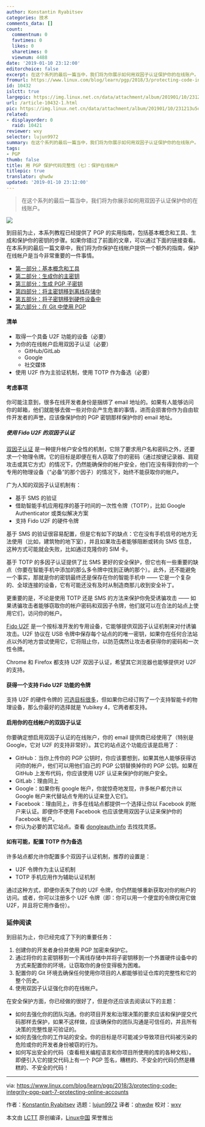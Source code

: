 ```yaml
---
author: Konstantin Ryabitsev
categories: 技术
comments_data: []
count:
  commentnum: 0
  favtimes: 0
  likes: 0
  sharetimes: 0
  viewnum: 4488
date: '2019-01-10 23:12:00'
editorchoice: false
excerpt: 在这个系列的最后一篇当中，我们将为你展示如何用双因子认证保护你的在线账户。
fromurl: https://www.linux.com/blog/learn/pgp/2018/3/protecting-code-integrity-pgp-part-7-protecting-online-accounts
id: 10432
islctt: true
largepic: https://img.linux.net.cn/data/attachment/album/201901/10/231213u5qkg5zk39n9jcc5.jpg
url: /article-10432-1.html
pic: https://img.linux.net.cn/data/attachment/album/201901/10/231213u5qkg5zk39n9jcc5.jpg.thumb.jpg
related:
- displayorder: 0
  raid: 10421
reviewer: wxy
selector: lujun9972
summary: 在这个系列的最后一篇当中，我们将为你展示如何用双因子认证保护你的在线账户。
tags:
- PGP
thumb: false
title: 用 PGP 保护代码完整性（七）：保护在线帐户
titlepic: true
translator: qhwdw
updated: '2019-01-10 23:12:00'
---
```



> 
> 在这个系列的最后一篇当中，我们将为你展示如何用双因子认证保护你的在线账户。
> 
> 
> 


![](/data/attachment/album/201901/10/231213u5qkg5zk39n9jcc5.jpg)


到目前为止，本系列教程已经提供了 PGP 的实用指南，包括基本概念和工具、生成和保护你的密钥的步骤。如果你错过了前面的文章，可以通过下面的链接查看。在本系列的最后一篇文章中，我们将为你保护在线帐户提供一个额外的指南，保护在线帐户是当今非常重要的一件事情。


* [第一部分：基本概念和工具](/article-9524-1.html)
* [第二部分：生成你的主密钥](/article-9529-1.html)
* [第三部分：生成 PGP 子密钥](/article-9607-1.html)
* [第四部分：将主密钥移到离线存储中](/article-10402-1.html)
* [第五部分：将子密钥移到硬件设备中](/article-10415-1.html)
* [第六部分：在 Git 中使用 PGP](/article-10421-1.html)


#### 清单


* 取得一个具备 U2F 功能的设备（必要）
* 为你的在线帐户启用双因子认证（必要）
	+ GitHub/GitLab
	+ Google
	+ 社交媒体
* 使用 U2F 作为主验证机制，使用 TOTP 作为备选（必要）


#### 考虑事项


你可能注意到，很多在线开发者身份是捆绑了 email 地址的。如果有人能够访问你的邮箱，他们就能够去做一些对你会产生危害的事情，进而会损害你作为自由软件开发者的声誉。应该像保护你的 PGP 密钥那样保护你的 email 地址。


##### 使用 Fido U2F 的双因子认证


[双因子认证](https://en.wikipedia.org/wiki/Multi-factor_authentication) 是一种提升帐户安全性的机制，它除了要求用户名和密码之外，还要求一个物理令牌。它的目标是即便在有人窃取了你的密码（通过按键记录器、肩窥攻击或其它方式）的情况下，仍然能确保你的帐户安全，他们在没有得到你的一个专用的物理设备（“必备”的那个因子）的情况下，始终不能获取你的帐户。


广为人知的双因子认证机制有：


* 基于 SMS 的验证
* 借助智能手机应用程序的基于时间的一次性令牌（TOTP），比如 Google Authenticator 或类似解决方案
* 支持 Fido U2F 的硬件令牌


基于 SMS 的验证很容易配置，但是它有如下的缺点：它在没有手机信号的地方无法使用（比如，建筑物的地下室），并且如果攻击者能够阻断或转向 SMS 信息，这种方式可能就会失败，比如通过克隆你的 SIM 卡。


基于 TOTP 的多因子认证提供了比 SMS 更好的安全保护，但它也有一些重要的缺点（你要在智能手机中添加的那么多令牌中找到正确的那个）。此外，还不能避免一个事实，那就是你的密钥最终还是保存在你的智能手机中 —— 它是一个复杂的、全球连接的设备，它有可能还没有及时从制造商那儿收到安全补丁。


更重要的是，不论是使用 TOTP 还是 SMS 的方法来保护你免受诱骗攻击 —— 如果诱骗攻击者能够窃取你的帐户密码和双因子令牌，他们就可以在合法的站点上使用它们，访问你的帐户。


[Fido U2F](https://en.wikipedia.org/wiki/Universal_2nd_Factor) 是一个按标准开发的专用设备，它能够提供双因子认证机制来对付诱骗攻击。U2F 协议在 USB 令牌中保存每个站点的的唯一密钥，如果你在任何合法站点以外的地方尝试使用它，它将阻止你，以防范偶然让攻击者获得你的密码和一次性令牌。


Chrome 和 Firefox 都支持 U2F 双因子认证，希望其它浏览器也能够提供对 U2F 的支持。


#### 获得一个支持 Fido U2F 功能的令牌


支持 U2F 的硬件令牌的 [可选目标很多](http://www.dongleauth.info/dongles/)，但如果你已经订购了一个支持智能卡的物理设备，那么你最好的选择就是 Yubikey 4，它两者都支持。


#### 启用你的在线帐户的双因子认证


你要确定想启用双因子认证的在线账户，你的 email 提供商已经使用了（特别是 Google，它对 U2F 的支持非常好）。其它的站点这个功能应该是启用了：


* GitHub：当你上传你的 PGP 公钥时，你应该要想到，如果其他人能够获得访问你的帐户，他们可以用他们自己的 PGP 公钥替换掉你的 PGP 公钥。如果在 GitHub 上发布代码，你应该使用 U2F 认证来保护你的帐户安全。
* GitLab：理由同上
* Google：如果你有 google 帐户，你就惊奇地发现，许多帐户都允许以 Google 帐户来代替站点专用的认证来登入它们。
* Facebook：理由同上，许多在线站点都提供一个选择让你以 Facebook 的帐户来认证。即便你不使用 Facebook 也应该使用双因子认证来保护你的 Facebook 帐户。
* 你认为必要的其它站点。查看 [dongleauth.info](http://www.dongleauth.info/) 去找找灵感。


#### 如有可能，配置 TOTP 作为备选


许多站点都允许你配置多个双因子认证机制，推荐的设置是：


* U2F 令牌作为主认证机制
* TOTP 手机应用作为辅助认证机制


通过这种方式，即便你丢失了你的 U2F 令牌，你仍然能够重新获取对你的帐户的访问。或者，你可以注册多个 U2F 令牌（即：你可以用一个便宜的令牌仅用它做 U2F，并且将它用作备份）。


### 延伸阅读


到目前为止，你已经完成了下列的重要任务：


1. 创建你的开发者身份并使用 PGP 加密来保护它。
2. 通过将你的主密钥移到一个离线存储中并将子密钥移到一个外置硬件设备中的方式来配置你的环境，让窃取你的身份变得极为困难。
3. 配置你的 Git 环境去确保任何使用你项目的人都能够验证仓库的完整性和它的整个历史。
4. 使用双因子认证强化你的在线帐户。


在安全保护方面，你已经做的很好了，但是你还应该去阅读以下的主题：


* 如何去强化你的团队沟通。你的项目开发和治理决策的要求应该和保护提交代码那样去保护，如果不这样做，应该确保你的团队沟通是可信任的，并且所有决策的完整性是可验证的。
* 如何去强化你的工作站的安全。你的目标是尽可能减少导致项目代码被污染的危险或你的开发者身份被窃的行为。
* 如何写出安全的代码（查看相关编程语言和你项目所使用的库的各种文档）。即便引入它的提交代码上有一个 PGP 签名，糟糕的、不安全的代码仍然是糟糕的、不安全的代码！




---


via: <https://www.linux.com/blog/learn/pgp/2018/3/protecting-code-integrity-pgp-part-7-protecting-online-accounts>


作者：[Konstantin Ryabitsev](https://www.linux.com/users/mricon) 选题：[lujun9972](https://github.com/lujun9972) 译者：[qhwdw](https://github.com/qhwdw) 校对：[wxy](https://github.com/wxy)


本文由 [LCTT](https://github.com/LCTT/TranslateProject) 原创编译，[Linux中国](https://linux.cn/) 荣誉推出